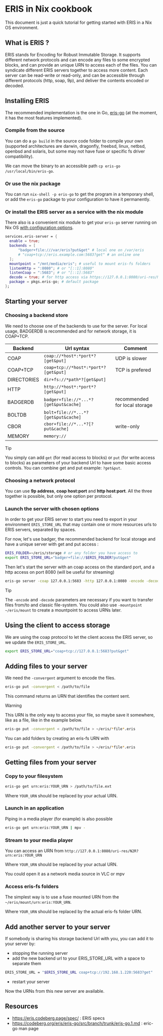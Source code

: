 # ERIS in Nix cookbook

This document is just a quick tutorial for getting started with ERIS in a Nix OS environment.

## What is ERIS ?

ERIS stands for Encoding for Robust Immutable Storage. It supports different network protocols and can encode any files to some encrypted blocks, and can provide an unique URN to access each of the files. You can syndicate different ERIS servers together to access more content. Each server can be read-write or read-only, and can be accessible through different protocols (http, soap, 9p), and deliver the contents encoded or decoded.

## Installing ERIS

The recommended implementation is the one in Go, [eris-go](https://codeberg.org/eris/eris-go) (at the moment, it has the most features implemented).

### Compile from the source

You can do a `go build` in the source code folder to compile your own (supported architectures are darwin, dragonfly, freebsd, linux, netbsd, openbsd and solaris, but some may not have fuse or specific fs driver compatibility). 

We can move the binary to an accessible path `cp eris-go /usr/local/bin/eris-go`.

### Or use the nix package 

You can run `nix-shell -p eris-go` to get the program in a temporary shell, or add the `eris-go` package to your configuration to have it permanently.

### Or install the ERIS server as a service with the nix module 

There also is a convenient nix module to get your `eris-go` server running on Nix OS [with configuration options](https://search.nixos.org/options?channel=24.05&from=0&size=50&sort=relevance&type=packages&query=eris-server).

```nix
services.eris-server = {
  enable = true;
  backends = [
      "badger+file:///var/eris?put&get" # local one on /var/eris
      # "coap+tcp://eris.example.com:5683?get" # an online one
  ];
  mountpoint = "/mnt/media/eris"; # useful to mount eris-fs folders
  listenHttp = ":8080"; # or "[::1]:8080"
  listenCoap = ":5683"; # or "[::1]:5683"
  decode = true; # for http access via https://127.0.0.1:8080/uri-res/N2R?urn:eris:...
  package = pkgs.eris-go; # default package
};
```

## Starting your server

### Choosing a backend store

We need to choose one of the backends to use for the server. For local usage, BADGERDB is recommended and for network storage, it is COAP+TCP.

| Backend     | Url syntax                             | Comment                       |
| ----------- | -------------------------------------- | ----------------------------- |
| COAP        | `coap://*host*:*port*?[get&put]`         | UDP is slower                 |
| COAP+TCP    | `coap+tcp://*host*:*port*?[get&put]`     | TCP is prefered               |
| DIRECTORIES | `dir+fs://*path*?[get&put]`              |                               |
| HTTP        | `http://*host*:*port*?[get&put]`         |                               |
| BADGERDB    | `badger+file://*...*?[get&put&cache]`    | recommended for local storage |
| BOLTDB      | `bolt+file://*...*?[get&put&cache]`      |                               |
| CBOR        | `cbor+file://*...*?[?put&cache]`         | write-only                    |
| MEMORY      | `memory://`                              |                               |

> [!TIP]
> You simply can add `get` (for read access to blocks) or `put` (for write access to blocks) as parameters of your backend Url to have some basic access controls. You can combine get and put example: `?get&put`.  

### Choosing a network protocol

You can use **9p address**, **coap host:port** and **http host:port**.
All the three together is possible, but only one option per protocol.

### Launch the server with chosen options

In order to get your ERIS server to start you need to export in your environment `ERIS_STORE_URL` that may contain one or more resources urls to ERIS servers, separated by spaces.

For now, let's use badger, the recommended backend for local storage and have a unique server with get and put access : 

```bash
ERIS_FOLDER=~/eris/storage # or any folder you have access to
export ERIS_STORE_URL="badger+file://$ERIS_FOLDER?put&get"
```


Then let's start the server with an coap access on the standard port, and a http access on port 8080 (will be useful for streaming) 

```bash
eris-go server -coap 127.0.0.1:5683 -http 127.0.0.1:8080 -encode -decode 
```

> [!TIP]
> The `-encode` and `-decode` parameters are necessary if you want to transfer files from/to and classic file-system.
> You could also use `-mountpoint ~/eris/mount` to create a mountpoint to access URNs later.

## Using the client to access storage

We are using the coap protocol to let the client access the ERIS server, so we update the `ERIS_STORE_URL`.

```bash
export ERIS_STORE_URL="coap+tcp://127.0.0.1:5683?put&get"
```

## Adding files to your server

We need the `-convergent` argument to encode the files.

```bash
eris-go put -convergent < /path/to/file 
```
This command returns an URN that identifies the content sent.

> [!WARNING]
> This URN is the only way to access your file, so maybe save it somewhere, like as a file, like in the example below. 

```bash
eris-go put -convergent < /path/to/file > ~/eris/*file*.eris
```

You can add folders by creating an eris-fs URN with
```bash
eris-go put -convergent < /path/to/file > ~/eris/*file*.eris
```


## Getting files from your server

### Copy to your filesystem

```bash
eris-go get urn:eris:YOUR_URN > /path/to/file.ext
```

Where `YOUR_URN` should be replaced by your actual URN.

### Launch in an application

Piping in a media player (for example) is also possible

```bash
eris-go get urn:eris:YOUR_URN | mpv -
```

### Stream to your media player

You can access an URN from `http://127.0.0.1:8080/uri-res/N2R?urn:eris:YOUR_URN`

Where `YOUR_URN` should be replaced by your actual URN.

You could open it as a network media source in VLC or mpv

### Access eris-fs folders

The simplest way is to use a fuse mounted URN from the `~/eris/mount/urn:eris:YOUR_URN`.

Where `YOUR_URN` should be replaced by the actual eris-fs folder URN.


## Add another server to your server

If somebody is sharing his storage backend Url with you, you can add it to your server by:

- stopping the running server
- add the new backend url to your ERIS_STORE_URL with a space to separate them
```bash
ERIS_STORE_URL = "$ERIS_STORE_URL coap+tcp://192.168.1.220:5683?get"
```
- restart your server

Now the URNs from this new server are available.

## Resources

- <https://eris.codeberg.page/spec/> : ERIS specs
- <https://codeberg.org/eris/eris-go/src/branch/trunk/eris-go.1.md> : eric-go man page
